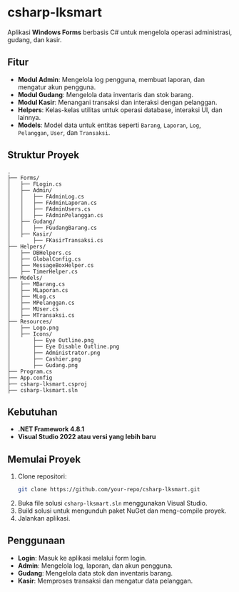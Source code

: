 # csharp-lksmart

Aplikasi **Windows Forms** berbasis C# untuk mengelola operasi administrasi, gudang, dan kasir.

## Fitur

- **Modul Admin**: Mengelola log pengguna, membuat laporan, dan mengatur akun pengguna.
- **Modul Gudang**: Mengelola data inventaris dan stok barang.
- **Modul Kasir**: Menangani transaksi dan interaksi dengan pelanggan.
- **Helpers**: Kelas-kelas utilitas untuk operasi database, interaksi UI, dan lainnya.
- **Models**: Model data untuk entitas seperti `Barang`, `Laporan`, `Log`, `Pelanggan`, `User`, dan `Transaksi`.

## Struktur Proyek

```
.
├── Forms/
│   ├── FLogin.cs
│   ├── Admin/
│   │   ├── FAdminLog.cs
│   │   ├── FAdminLaporan.cs
│   │   ├── FAdminUsers.cs
│   │   ├── FAdminPelanggan.cs
│   ├── Gudang/
│   │   ├── FGudangBarang.cs
│   ├── Kasir/
│       ├── FKasirTransaksi.cs
├── Helpers/
│   ├── DBHelpers.cs
│   ├── GlobalConfig.cs
│   ├── MessageBoxHelper.cs
│   ├── TimerHelper.cs
├── Models/
│   ├── MBarang.cs
│   ├── MLaporan.cs
│   ├── MLog.cs
│   ├── MPelanggan.cs
│   ├── MUser.cs
│   ├── MTransaksi.cs
├── Resources/
│   ├── Logo.png
│   ├── Icons/
│       ├── Eye Outline.png
│       ├── Eye Disable Outline.png
│       ├── Administrator.png
│       ├── Cashier.png
│       ├── Gudang.png
├── Program.cs
├── App.config
├── csharp-lksmart.csproj
├── csharp-lksmart.sln
```

## Kebutuhan

- **.NET Framework 4.8.1**
- **Visual Studio 2022 atau versi yang lebih baru**

## Memulai Proyek

1. Clone repositori:
   ```bash
   git clone https://github.com/your-repo/csharp-lksmart.git
   ```
2. Buka file solusi `csharp-lksmart.sln` menggunakan Visual Studio.
3. Build solusi untuk mengunduh paket NuGet dan meng-compile proyek.
4. Jalankan aplikasi.

## Penggunaan

- **Login**: Masuk ke aplikasi melalui form login.
- **Admin**: Mengelola log, laporan, dan akun pengguna.
- **Gudang**: Mengelola data stok dan inventaris barang.
- **Kasir**: Memproses transaksi dan mengatur data pelanggan.
